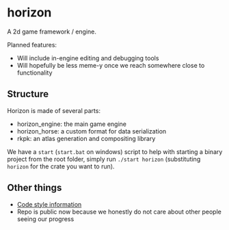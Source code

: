 # horizon
A 2d game framework / engine.

Planned features:
- Will include in-engine editing and debugging tools
- Will hopefully be less meme-y once we reach somewhere close to functionality

## Structure
Horizon is made of several parts:
- horizon_engine: the main game engine
- horizon_horse: a custom format for data serialization
- rkpk: an atlas generation and compositing library

We have a `start` (`start.bat` on windows) script to help with starting a binary project from the root folder, simply run `./start horizon` (substituting `horizon` for the crate you want to run).

## Other things

- [Code style information](./style_guide.md)
- Repo is public now because we honestly do not care about other people seeing our progress

